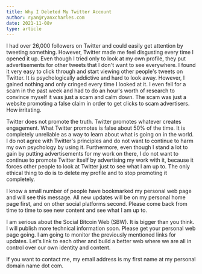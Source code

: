 ```yaml
---
title: Why I Deleted My Twitter Account
author: ryan@ryanxcharles.com
date: 2021-11-08v
type: article
---
```


I had over 26,000 followers on Twitter and could easily get attention by tweeting something. However, Twitter made me feel disgusting every time I opened it up. Even though I tried only to look at my own profile, they put advertisements for other tweets that I don't want to see everywhere. I found it very easy to click through and start viewing other people's tweets on Twitter. It is psychologically addictive and hard to look away. However, I gained nothing and only cringed every time I looked at it. I even fell for a scam in the past week and had to do an hour's worth of research to convince myself it was just a scam and calm down. The scam was just a website promoting a false claim in order to get clicks to scam advertisers. How irritating.

Twitter does not promote the truth. Twitter promotes whatever creates engagement. What Twitter promotes is false about 50% of the time. It is completely unreliable as a way to learn about what is going on in the world. I do not agree with Twitter's principles and do not want to continue to harm my own psychology by using it. Furthermore, even though I stand a lot to gain by putting advertisements for my work on there, I do not want to continue to promote Twitter itself by advertising my work with it, because it forces other people to look at Twitter just to see what I am up to. The only ethical thing to do is to delete my profile and to stop promoting it completely.

I know a small number of people have bookmarked my personal web page and will see this message. All new updates will be on my personal home page first, and on other social platforms second. Please come back from time to time to see new content and see what I am up to.

I am serious about the Social Bitcoin Web (SBW). It is bigger than you think. I will publish more technical information soon. Please get your personal web page going. I am going to monitor the previously mentioned links for updates. Let's link to each other and build a better web where we are all in control over our own identity and content.

If you want to contact me, my email address is my first name at my personal domain name dot com.